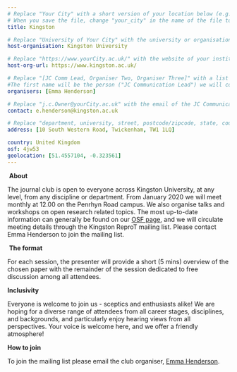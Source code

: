 ```yaml
---
# Replace "Your City" with a short version of your location below (e.g. Bristol or Singapore)
# When you save the file, change "your_city" in the name of the file to what you filled out below
title: Kingston

# Replace "University of Your City" with the university or organisation that is hoping the journal club (e.g. University of Bristol or Nanyang Technical University)
host-organisation: Kingston University

# Replace "https://www.yourCity.ac.uk/" with the website of your institution
host-org-url: https://www.kingston.ac.uk/

# Replace "[JC Comm Lead, Organiser Two, Organiser Three]" with a list of the people/person organising the journal club separated by commas 
#The first name will be the person ("JC Communication Lead") we will contact to communicate news about ReproducibiliTea 
organisers: [Emma Henderson]

# Replace "j.c.Owner@yourCity.ac.uk" with the email of the JC Communication Lead
contact: e.henderson@kingston.ac.uk 

# Replace "department, university, street, postcode/zipcode, state, country" with the departmental address of the JC Communication Lead (we need that to send you merchandise) 
address: [10 South Western Road, Twickenham, TW1 1LQ]

country: United Kingdom
osf: 4jw53
geolocation: [51.4557104, -0.323561]
---
```

​
**About**

The journal club is open to everyone across Kingston University, at any level, from any discipline or department. From January 2020 we will meet monthly at 12.00 on the Penrhyn Road campus. We also organise talks and workshops on open research related topics. The most up-to-date information can generally be found on our [OSF page](https://osf.io/4jw53/), and we will circulate meeting details through the Kingston ReproT mailing list. Please contact Emma Henderson to join the mailing list.

​
**The format**

For each session, the presenter will provide a short (5 mins) overview of the chosen paper with the remainder of the session dedicated to free discussion among all attendees.

**Inclusivity**

Everyone is welcome to join us - sceptics and enthusiasts alike! We are hoping for a diverse range of attendees from all career stages, disciplines, and backgrounds, and particularly enjoy hearing views from all perspectives. Your voice is welcome here, and we offer a friendly atmosphere!

​**How to join**

To join the mailing list please email the club organiser, [Emma Henderson](mailto:E.Henderson@kingston.ac.uk).
